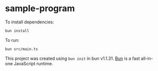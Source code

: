 # sample-program

To install dependencies:

```bash
bun install
```

To run:

```bash
bun src/main.ts
```

This project was created using `bun init` in bun v1.1.31. [Bun](https://bun.sh) is a fast all-in-one JavaScript runtime.
